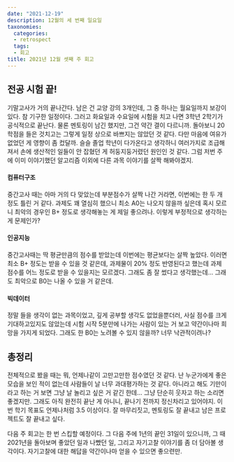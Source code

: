 ```yaml
---
date: "2021-12-19"
description: 12월의 세 번째 일요일
taxonomies:
  categories:
  - retrospect
  tags:
  - 회고
title: 2021년 12월 셋째 주 회고
---
```


## 전공 시험 끝!
기말고사가 거의 끝나간다. 남은 건 교양 강의 3개인데, 그 중 하나는 월요일까지 보강이 있다. 참 기구한 일정이다. 그러고 화요일과 수요일에 시험을 치고 나면 3학년 2학기가 공식적으로 끝난다. 물론 멘토링이 남긴 했지만, 그건 약간 결이 다르니까. 돌아보니 20학점을 들은 것치고는 그렇게 일정 상으로 바쁘지는 않았던 것 같다. 다만 마음에 여유가 없었던 게 영향이 좀 컸달까. 슬슬 졸업 학년이 다가온다고 생각하니 여러가지로 조급해져서 손에 생산적인 일들이 안 잡혔던 게 허둥지둥거렸던 원인인 것 같다. 그럼 저번 주에 이미 이야기했던 알고리즘 이외에 다른 과목 이야기를 살짝 해봐야겠지.
<!-- more -->
#### 컴퓨터구조
중간고사 때는 아마 거의 다 맞았는데 부분점수가 살짝 나간 거라면, 이번에는 한 두 개 정도 틀린 거 같다. 과제도 꽤 열심히 했으니 최소 A0는 나오지 않을까 싶은데 혹시 모르니 최악의 경우인 B+ 정도로 생각해놓는 게 제일 좋으려나. 이렇게 부정적으로 생각하는 게 문제인가?

#### 인공지능
중간고사때는 딱 평균만큼의 점수를 받았는데 이번에는 평균보다는 살짝 높았다. 이러면 최소 B+ 정도는 받을 수 있을 것 같은데, 과제물이 20% 정도 반영된다고 했는데 과제 점수를 어느 정도로 받을 수 있을지는 모르겠다. 그래도 좀 잘 썼다고 생각했는데... 그래도 최악으로 B0는 나올 수 있을 거 같은데.

#### 빅데이터
정말 들을 생각이 없는 과목이었고, 깊게 공부할 생각도 없었을뿐더러, 사실 점수를 크게 기대하고있지도 않았는데 시험 시작 5분만에 나가는 사람이 있는 거 보고 약간이나마 희망을 가지게 되었다. 그래도 한 B0는 노려볼 수 있지 않을까? 너무 낙관적이려나?

## 총정리
전체적으로 봤을 때는 뭐, 언제나같이 고만고만한 점수였던 것 같다. 난 누군가에게 좋은 모습을 보인 적이 없는데 사람들이 날 너무 과대평가하는 것 같다. 아니라고 해도 기만이라고 하는 거 보면 그냥 날 놀리고 싶은 거 같긴 한데... 그냥 단순히 웃자고 하는 소리면 좋겠지만. 그래도 아직 완전히 끝난 게 아니니, 끝나기 전까지 정신차리고 있어야지. 이번 학기 목표도 언제나처럼 3.5 이상이다. 잘 마무리짓고, 멘토링도 잘 끝내고 남은 프로젝트도 잘 끝내고 싶다.

다음 주 회고는 한 번 스킵할 예정이다. 그 다음 주에 1년의 끝인 31일이 있으니까, 그 때 2021년을 돌아보며 좋았던 일과 나빴던 일, 그리고 자기고찰 이야기를 좀 더 담아볼 생각이다. 자기고찰에 대한 해답을 약간이나마 얻을 수 있으면 좋으련만.